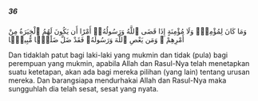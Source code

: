 ##### 36

<span class="ayah">وَمَا كَانَ لِمُؤْمِنٍۢ وَلَا مُؤْمِنَةٍ إِذَا قَضَى ٱللَّهُ وَرَسُولُهُۥٓ أَمْرًا أَن يَكُونَ لَهُمُ ٱلْخِيَرَةُ مِنْ أَمْرِهِمْ ۗ وَمَن يَعْصِ ٱللَّهَ وَرَسُولَهُۥ فَقَدْ ضَلَّ ضَلَٰلًۭا مُّبِينًۭا</span>

<span class="ayah_translation">Dan tidaklah patut bagi laki-laki yang mukmin dan tidak (pula) bagi perempuan yang mukmin, apabila Allah dan Rasul-Nya telah menetapkan suatu ketetapan, akan ada bagi mereka pilihan (yang lain) tentang urusan mereka. Dan barangsiapa mendurhakai Allah dan Rasul-Nya maka sungguhlah dia telah sesat, sesat yang nyata.</span>
